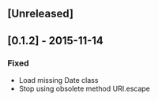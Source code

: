 ## [Unreleased]

## [0.1.2] - 2015-11-14
### Fixed
- Load missing Date class
- Stop using obsolete method URI.escape
